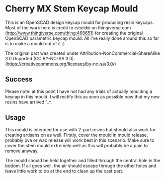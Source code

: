 # Cherry MX Stem Keycap Mould

This is an OpenSCAD design keycap mould for producing resin keycaps. Most of 
the work here is credit to rsheldiii on thingiverse.com (http://www.thingiverse.com/thing:468651) 
for creating the original OpenSCAD parametric keycap mould. All I've really
done around this so far is to make a mould out of it :)

The original part was created under Attribution-NonCommercial-ShareAlike 3.0 
Unported (CC BY-NC-SA 3.0). (https://creativecommons.org/licenses/by-nc-sa/3.0/)

## Success

Please note: at this point I have not had any trials of actually moulding a keycap in this mould. I will rectify this as soon as possible now that my new resins have arrived ^_^. 

## Usage

This mould is intended for use with 2-part resins but should also work for 
creating artisans on as well. Firstly, cover the mould in mould release,
probably pva or wax release will work best in this scenario. Make sure to cover the stem mould extremely well as this will probably be a pain to remove anyway. 

The mould should be held together and filled through the central hole in the bottom. If all goes well, the air should escape through the other holes and leave little work to do at the end to clean up the cast part.
 


